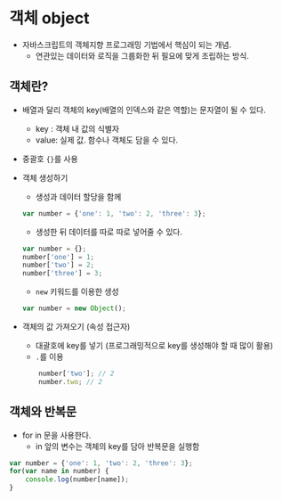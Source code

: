 # 객체 object
- 자바스크립트의 객체지향 프로그래밍 기법에서 핵심이 되는 개념. 
    - 연관있는 데이터와 로직을 그룹화한 뒤 필요에 맞게 조립하는 방식.
## 객체란?
- 배열과 달리 객체의 key(배열의 인덱스와 같은 역할)는 문자열이 될 수 있다. 
    - key : 객체 내 값의 식별자
    - value: 실제 값. 함수나 객체도 담을 수 있다.
- 중괄호 `{}`를 사용

- 객체 생성하기
    - 생성과 데이터 할당을 함께
    ```javascript
    var number = {'one': 1, 'two': 2, 'three': 3};
    ```
    - 생성한 뒤 데이터를 따로 따로 넣어줄 수 있다.
    ```javascript
    var number = {};
    number['one'] = 1; 
    number['two'] = 2; 
    number['three'] = 3; 
    ```
    - `new` 키워드를 이용한 생성
    ```javascript
    var number = new Object();
    ```

- 객체의 값 가져오기 (속성 접근자)
    - 대괄호에 key를 넣기 (프로그래밍적으로 key를 생성해야 할 때 많이 활용)
    - `.`를 이용
    ```javascript
        number['two']; // 2
        number.two; // 2
    ```

## 객체와 반복문
- for in 문을 사용한다. 
    - in 앞의 변수는 객체의 key를 담아 반복문을 실행함
```javascript
var number = {'one': 1, 'two': 2, 'three': 3};
for(var name in number) {
    console.log(number[name]); 
}
```